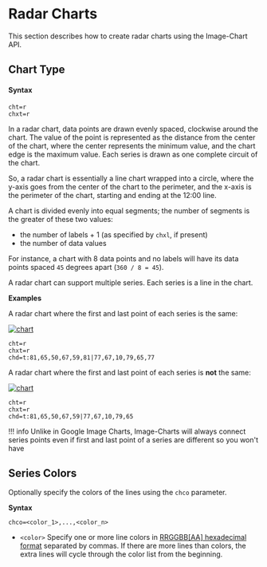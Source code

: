 # Radar Charts

This section describes how to create radar charts using the Image-Chart API.

## Chart Type

#### Syntax

```
cht=r
chxt=r
```

In a radar chart, data points are drawn evenly spaced, clockwise around the chart. The value of the point is represented as the distance from the center of the chart, where the center represents the minimum value, and the chart edge is the maximum value. Each series is drawn as one complete circuit of the chart. <!--The chart connects these points with straight or curved lines, as you specify.--> 

So, a radar chart is essentially a line chart wrapped into a circle, where the y-axis goes from the center of the chart to the perimeter, and the x-axis is the perimeter of the chart, starting and ending at the 12:00 line.

A chart is divided evenly into equal segments; the number of segments is the greater of these two values:

- the number of labels + 1 (as specified by `chxl`, if present)
- the number of data values

For instance, a chart with 8 data points and no labels will have its data points spaced `45` degrees apart (`360 / 8 = 45`).

<!-- If you have multiple series, the series with the most point is counted. The minimum number of segments is four; if you have fewer than four labels or data points, the chart will default to four segments. You need n+1 data points to make a complete circuit of the chart, where n is the number of segments. More data points will increase the granularity of the chart. Your data will never go around the chart more than once. -->

A radar chart can support multiple series. Each series is a line in the chart.

**Examples**

A radar chart where the first and last point of each series is the same:

[![chart](https://image-charts.com/chart?chco=3092de,027182&chd=t:81,65,50,67,59,81|77,67,10,79,65,77&chdl=First|Second&chdlp=b&chs=480x480&cht=r&chxt=r&icac=fgribreau&icretina=1&ichm=76ec934cfb58c396f5ef4b4b73acd65555ee1b46ea063e54d3f9c7a910cbde46)](https://editor.image-charts.com/chart?chco=3092de,027182&chd=t:81,65,50,67,59,81|77,67,10,79,65,77&chdl=First|Second&chdlp=b&chs=480x480&cht=r&chxt=r&icac=fgribreau&icretina=1&ichm=76ec934cfb58c396f5ef4b4b73acd65555ee1b46ea063e54d3f9c7a910cbde46)

```
cht=r
chxt=r
chd=t:81,65,50,67,59,81|77,67,10,79,65,77
```

A radar chart where the first and last point of each series is **not** the same:

[![chart](https://image-charts.com/chart?chco=3092de,027182&chd=t:81,65,50,67,59|77,67,10,79,65&chdl=First|Second&chdlp=b&chs=480x480&cht=r&chxt=r&icac=fgribreau&icretina=1&ichm=86d782a35ab56b5cc3ee35e56646283d0368a926f837576133a4a66611650995)](https://editor.image-charts.com/chart?chco=3092de,027182&chd=t:81,65,50,67,59|77,67,10,79,65&chdl=First|Second&chdlp=b&chs=480x480&cht=r&chxt=r&icac=fgribreau&icretina=1&ichm=86d782a35ab56b5cc3ee35e56646283d0368a926f837576133a4a66611650995)

```
cht=r
chxt=r
chd=t:81,65,50,67,59|77,67,10,79,65
```

!!! info
     Unlike in Google Image Charts, Image-Charts will always connect series points even if first and last point of a series are different so you won't have 

## Series Colors
Optionally specify the colors of the lines using the `chco` parameter.

**Syntax**
```
chco=<color_1>,...,<color_n>
```

- `<color>` Specify one or more line colors in [RRGGBB[AA] hexadecimal format](/reference/color-format) separated by commas. If there are more lines than colors, the extra lines will cycle through the color list from the beginning.
